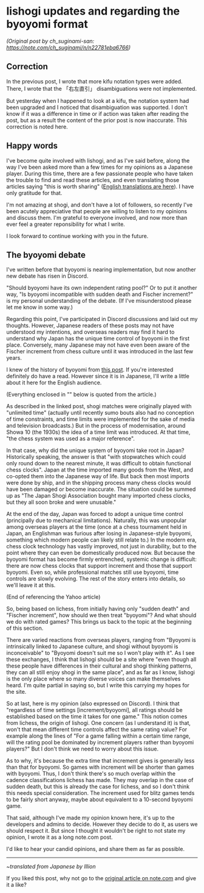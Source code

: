 # lishogi updates and regarding the byoyomi format #

*(Original post by ch_suginami-san: https://note.com/ch_suginami/n/n22781eba6766)*

## Correction ##

In the previous post, I wrote that more kifu notation types were added. There, I wrote that the 「右左直引」 disambiguations were not implemented.

But yesterday when I happened to look at a kifu, the notation system had been upgraded and I noticed that disambiguation was supported. I don't know if it was a difference in time or if action was taken after reading the post, but as a result the content of the prior post is now inaccurate. This correction is noted here.

## Happy words ##

I've become quite involved with lishogi, and as I've said before, along the way I've been asked more than a few times for my opinions as a Japanese player. During this time, there are a few passionate people who have taken the trouble to find and read these articles, and even translating those articles saying "this is worth sharing" ([English translations are here](https://gist.github.com/Marken-Foo/4232579bdfb0a87ce646cb2f79719b98)). I have only gratitude for that.

I'm not amazing at shogi, and don't have a lot of followers, so recently I've been acutely appreciative that people are willing to listen to my opinions and discuss them. I'm grateful to everyone involved, and now more than ever feel a greater reponsibility for what I write.

I look forward to continue working with you in the future.

## The byoyomi debate ##

I've written before that byoyomi is nearing implementation, but now another new debate has risen in Discord.

"Should byoyomi have its own independent rating pool?" Or to put it another way, "Is byoyomi incompatible with sudden death and Fischer increment?" is my personal understanding of the debate. (If I've misunderstood please let me know in some way.)

Regarding this point, I've participated in Discord discussions and laid out my thoughts. However, Japanese readers of these posts may not have understood my intentions, and overseas readers may find it hard to understand why Japan has the unique time control of byoyomi in the first place. Conversely, many Japanese may not have even been aware of the Fischer increment from chess culture until it was introduced in the last few years.

I knew of the history of byoyomi from [this post](https://news.yahoo.co.jp/byline/matsumotohirofumi/20200606-00182152/). If you're interested definitely do have a read. However since it is in Japanese, I'll write a little about it here for the English audience.

(Everything enclosed in "" below is quoted from the article.)

As described in the linked post, shogi matches were originally played with "unlimited time" (actually until recently sumo bouts also had no conception of time constraints, and time limits were implemented for the sake of media and television broadcasts.) But in the process of modernisation, around Showa 10 (the 1930s) the idea of a time limit was introduced. At that time, "the chess system was used as a major reference".

In that case, why did the unique system of byoyomi take root in Japan? Historically speaking, the answer is that "with stopwatches which could only round down to the nearest minute, it was difficult to obtain functional chess clocks". Japan at the time imported many goods from the West, and co-opted them into the Japanese way of life. But back then most imports were done by ship, and in the shipping process many chess clocks would have been damaged or become inaccurate. The situation could be summed up as "The Japan Shogi Association bought many imported chess clocks, but they all soon broke and were unusable."

At the end of the day, Japan was forced to adopt a unique time control (principally due to mechanical limitations). Naturally, this was unpopular among overseas players at the time (once at a chess tournament held in Japan, an Englishman was furious after losing in Japanese-style byoyomi, something which modern people can likely still relate to.) In the modern era, chess clock technology has vastly improved, not just in durability, but to the point where they can even be domestically produced now. But because the byoyomi format has become firmly entrenched, systemic change is difficult: there are now chess clocks that support increment and those that support byoyomi. Even so, while professional matches still use byoyomi, time controls are slowly evolving. The rest of the story enters into details, so we'll leave it at this.

(End of referencing the Yahoo article)

So, being based on lichess, from initially having only "sudden death" and "Fischer increment", how should we then treat "byoyomi"? And what should we do with rated games? This brings us back to the topic at the beginning of this section.

There are varied reactions from overseas players, ranging from "Byoyomi is intrinsically linked to Japanese culture, and shogi without byoyomi is inconceivable" to "Byoyomi doesn't suit me so I won't play with it". As I see these exchanges, I think that lishogi should be a site where "even though all these people have differences in their cultural and shogi thinking patterns, they can all still enjoy shogi in the same place", and as far as I know, lishogi is the only place where so many diverse voices can make themselves heard. I'm quite partial in saying so, but I write this carrying my hopes for the site.

So at last, here is my opinion (also expressed on Discord). I think that "regardless of time settings \[increment/byoyomi\], all ratings should be established based on the time it takes for one game." This notion comes from lichess, the origin of lishogi. One concern (as I understand it) is that, won't that mean different time controls affect the same rating value? For example along the lines of "For a game falling within a certain time range, will the rating pool be dominated by increment players rather than byoyomi players?" But I don't think we need to worry about this issue.

As to why, it's because the extra time that increment gives is generally less than that for byoyomi. So games with increment will be shorter than games with byoyomi. Thus, I don't think there's so much overlap within the cadence classifications lichess has made. They may overlap in the case of sudden death, but this is already the case for lichess, and so I don't think this needs special consideration. The increment used for blitz games tends to be fairly short anyway, maybe about equivalent to a 10-second byoyomi game.

That said, although I've made my opinion known here, it's up to the developers and admins to decide. However they decide to do it, as users we should respect it. But since I thought it wouldn't be right to not state my opinion, I wrote it as a long note.com post.

I'd like to hear your candid opinions, and share them as far as possible.

------

*~translated from Japanese by Illion*

If you liked this post, why not go to the [original article on note.com](https://note.com/ch_suginami/n/n22781eba6766) and give it a like?